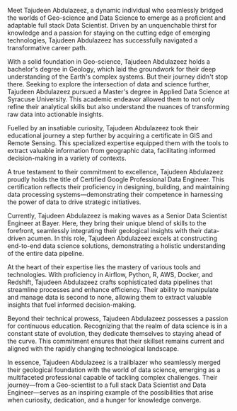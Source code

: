 
Meet Tajudeen Abdulazeez, a dynamic individual who seamlessly bridged the worlds of Geo-science and Data Science to emerge as a proficient and adaptable full stack Data Scientist. Driven by an unquenchable thirst for knowledge and a passion for staying on the cutting edge of emerging technologies, Tajudeen Abdulazeez has successfully navigated a transformative career path.


With a solid foundation in Geo-science, Tajudeen Abdulazeez holds a bachelor's degree in Geology, which laid the groundwork for their deep understanding of the Earth's complex systems. But their journey didn't stop there. Seeking to explore the intersection of data and science further, Tajudeen Abdulazeez pursued a Master's degree in Applied Data Science at Syracuse University. This academic endeavor allowed them to not only refine their analytical skills but also understand the nuances of transforming raw data into actionable insights.

Fuelled by an insatiable curiosity, Tajudeen Abdulazeez took their educational journey a step further by acquiring a certificate in GIS and Remote Sensing. This specialized expertise equipped them with the tools to extract valuable information from geographic data, facilitating informed decision-making in a variety of contexts.

A true testament to their commitment to excellence, Tajudeen Abdulazeez proudly holds the title of Certified Google Professional Data Engineer. This certification reflects their proficiency in designing, building, and maintaining data processing systems—demonstrating their competence in harnessing the power of data to drive strategic initiatives.

Currently, Tajudeen Abdulazeez is making waves as a Senior Data Scientist Engineer at Bayer. Here, they bring their unique blend of skills to the forefront, seamlessly integrating their geological insights with their data-driven acumen. In this role, Tajudeen Abdulazeez excels at constructing end-to-end data science solutions, demonstrating a holistic understanding of the entire data pipeline.

At the heart of their expertise lies the mastery of various tools and technologies. With proficiency in Airflow, Python, R, AWS, Docker, and Redshift, Tajudeen Abdulazeez crafts sophisticated data pipelines that streamline processes and enhance efficiency. Their ability to manipulate and manage data is second to none, allowing them to extract valuable insights that fuel informed decision-making.

Beyond their technical prowess, Tajudeen Abdulazeez possesses a passion for continuous education. Recognizing that the realm of data science is in a constant state of evolution, they dedicate themselves to staying ahead of the curve. This commitment ensures that their skillset remains current and aligned with the rapidly changing technological landscape.

In essence, Tajudeen Abdulazeez is a trailblazer who seamlessly merged their geological foundation with the world of data science, emerging as a multifaceted professional capable of tackling complex challenges. Their journey—from a Geo-scientist to a full stack Data Scientist and Data Engineer—serves as an inspiring example of the possibilities that arise when curiosity, dedication, and a hunger for knowledge converge.